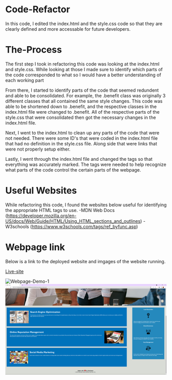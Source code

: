 # Code-Refactor

In this code, I edited the index.html and the style.css code so that they are clearly defined and more accessable for future developers.

# The-Process

The first step I took in refactoring this code was looking at the index.html and style.css. While looking at those I made sure to identify which parts of the code corresponded to what so I would have a better understanding of each working part

From there, I started to identify parts of the code that seemed redundent and able to be consolidated. For example, the .benefit class was originally 3 different classes that all contained the same style changes. This code was able to be shortened down to .benefit, and the respective classes in the index.html file were changed to .benefit. All of the respective parts of the style.css that were consolidated then got the necessary changes in the index.html file.

Next, I went to the index.html to clean up any parts of the code that were not needed. There were some ID's that were coded in the index.html file that had no definition in the style.css file. Along side that were links that were not properly setup either.

Lastly, I went through the index.html file and changed the tags so that everything was accurately marked. The tags were needed to help recognize what parts of the code control the certain parts of the webpage.

# Useful Websites

While refactoring this code, I found the websites below useful for identifying the appropriate HTML tags to use.
    -MDN Web Docs (https://developer.mozilla.org/en-US/docs/Web/Guide/HTML/Using_HTML_sections_and_outlines)
    -W3schools (https://www.w3schools.com/tags/ref_byfunc.asp)

# Webpage link

Below is a link to the deployed website and imgages of the website running.

[Live-site](https://nickhyman465.github.io/Code-Refactor/)

![Webpage-Demo-1](./assets/images/Horiseon-1.png)
![Webpage-Demo-2](./assets/images/Horiseon-2.png)

